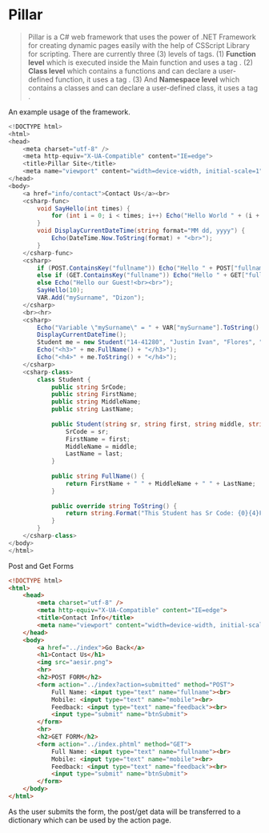 # Pillar

> Pillar is a C# web framework that uses the power of .NET Framework for creating dynamic pages easily with the help of CSScript Library for scripting.
> There are currently three (3) levels of tags. (1) **Function level** which is executed inside the Main function and uses a tag _<csharp>_. (2) **Class level** which contains a functions and can declare a user-defined function, it uses a tag _<csharp-func>_. (3) And **Namespace level** which contains a classes and can declare a user-defined class, it uses a tag _<csharp-class>_.

An example usage of the framework.
```csharp
<!DOCTYPE html>
<html>
<head>
    <meta charset="utf-8" />
    <meta http-equiv="X-UA-Compatible" content="IE=edge">
    <title>Pillar Site</title>
    <meta name="viewport" content="width=device-width, initial-scale=1">
</head>
<body>
    <a href="info/contact">Contact Us</a><br>
	<csharp-func>
		void SayHello(int times) {
			for (int i = 0; i < times; i++) Echo("Hello World " + (i + 1).ToString() + "<br>");
		}
		void DisplayCurrentDateTime(string format="MM dd, yyyy") {
			Echo(DateTime.Now.ToString(format) + "<br>");
		}
	</csharp-func>
    <csharp>
		if (POST.ContainsKey("fullname")) Echo("Hello " + POST["fullname"] + "!<br><br>");
		else if (GET.ContainsKey("fullname")) Echo("Hello " + GET["fullname"] + "!<br><br>");
		else Echo("Hello our Guest!<br><br>");
        SayHello(10);
		VAR.Add("mySurname", "Dizon");
    </csharp>
	<br><hr>
	<csharp>
		Echo("Variable \"mySurname\" = " + VAR["mySurname"].ToString() + "<br><br>");
		DisplayCurrentDateTime();
		Student me = new Student("14-41280", "Justin Ivan", "Flores", "Dizon");
		Echo("<h3>" + me.FullName() + "</h3>");
		Echo("<h4>" + me.ToString() + "</h4>");
	</csharp>
	<csharp-class>
		class Student {
			public string SrCode;
			public string FirstName;
			public string MiddleName;
			public string LastName;
			
			public Student(string sr, string first, string middle, string last) {
				SrCode = sr;
				FirstName = first;
				MiddleName = middle;
				LastName = last;
			}
			
			public string FullName() {
				return FirstName + " " + MiddleName + " " + LastName;
			}
			
			public override string ToString() {
				return string.Format("This Student has Sr Code: {0}{4}First Name: {1}{4}Middle Name: {2}{4}Last Name: {3}", SrCode, FirstName, MiddleName, LastName, "<br>");
			}
		}
	</csharp-class>
</body>
</html>
```

Post and Get Forms
```html
<!DOCTYPE html>
<html>
	<head>
		<meta charset="utf-8" />
		<meta http-equiv="X-UA-Compatible" content="IE=edge">
		<title>Contact Info</title>
		<meta name="viewport" content="width=device-width, initial-scale=1">
	</head>
	<body>
		<a href="../index">Go Back</a>
		<h1>Contact Us</h1>
		<img src="aesir.png">
		<hr>
		<h2>POST FORM</h2>
		<form action="../index?action=submitted" method="POST">
			Full Name: <input type="text" name="fullname"><br>
			Mobile: <input type="text" name="mobile"><br>
			Feedback: <input type="text" name="feedback"><br>
			<input type="submit" name="btnSubmit">
		</form>
		<hr>
		<h2>GET FORM</h2>
		<form action="../index.phtml" method="GET">
			Full Name: <input type="text" name="fullname"><br>
			Mobile: <input type="text" name="mobile"><br>
			Feedback: <input type="text" name="feedback"><br>
			<input type="submit" name="btnSubmit">
		</form>
	</body>
</html>
```
As the user submits the form, the post/get data will be transferred to a dictionary which can be used by the action page.